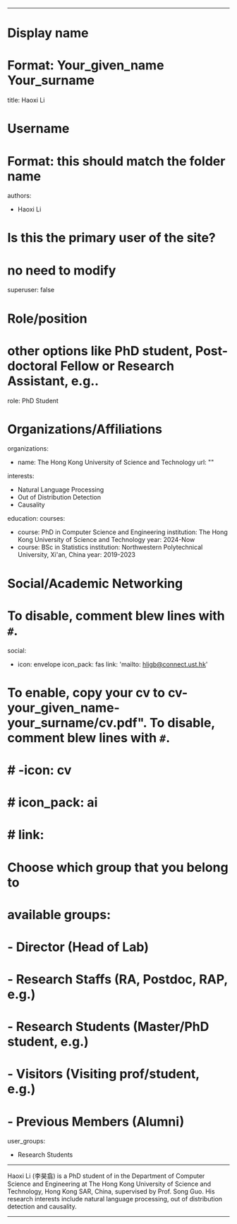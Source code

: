 
---
# Display name
# Format: Your_given_name Your_surname 
title: Haoxi Li

# Username
# Format: this should match the folder name
authors:
- Haoxi Li

# Is this the primary user of the site?
# no need to modify 
superuser: false

# Role/position
# other options like PhD student, Post-doctoral Fellow or Research Assistant, e.g..
role: PhD Student

# Organizations/Affiliations
organizations:
- name: The Hong Kong University of Science and Technology
  url: ""

interests:
- Natural Language Processing
- Out of Distribution Detection
- Causality

education:
  courses:
  - course: PhD in Computer Science and Engineering
    institution: The Hong Kong University of Science and Technology
    year: 2024-Now
  - course: BSc in Statistics
    institution: Northwestern Polytechnical University, Xi'an, China
    year: 2019-2023

# Social/Academic Networking
# To disable, comment blew lines with `#`.
social:
- icon: envelope
  icon_pack: fas
  link: 'mailto: hligb@connect.ust.hk'

# To enable, copy your cv to cv-your_given_name-your_surname/cv.pdf". To disable, comment blew lines with `#`.
# # -icon: cv
# # icon_pack: ai
# # link:

# Choose which group that you belong to
#  available groups:
#  - Director (Head of Lab)
#  - Research Staffs (RA, Postdoc, RAP, e.g.)
#  - Research Students (Master/PhD student, e.g.)
#  - Visitors (Visiting prof/student, e.g.)
#  - Previous Members (Alumni)
user_groups:
- Research Students
---

Haoxi Li (李昊翕) is a PhD student of in the Department of Computer Science and Engineering at The Hong Kong University of Science and Technology, Hong Kong SAR, China, supervised by Prof. Song Guo. His research interests include natural language processing, out of distribution detection and causality.

---

